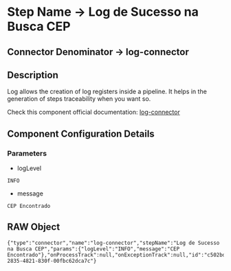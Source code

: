 # Step Name -> Log de Sucesso na Busca CEP
## Connector Denominator -> log-connector

## Description

Log allows the creation of log registers inside a pipeline. It helps in the generation of steps traceability when you want so.

Check this component official documentation: [log-connector](https://docs.digibee.com/documentation/components/tools/log "Digibee log-connector documentation")

## Component Configuration Details
### Parameters

* logLevel
```
INFO
```

* message
```
CEP Encontrado
```


## RAW Object

```
{"type":"connector","name":"log-connector","stepName":"Log de Sucesso na Busca CEP","params":{"logLevel":"INFO","message":"CEP Encontrado"},"onProcessTrack":null,"onExceptionTrack":null,"id":"c502bd3a-2835-4821-830f-00fbc62dca7c"}
```